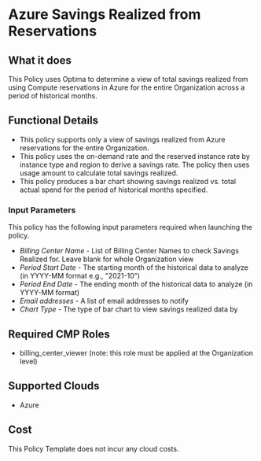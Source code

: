 # Azure Savings Realized from Reservations

## What it does

This Policy uses Optima to determine a view of total savings realized from using Compute reservations in Azure for the entire Organization across a period of historical months.

## Functional Details

- This policy supports only a view of savings realized from Azure reservations for the entire Organization.
- This policy uses the on-demand rate and the reserved instance rate by instance type and region to derive a savings rate. The policy then uses usage amount to calculate total savings realized.
- This policy produces a bar chart showing savings realized vs. total actual spend for the period of historical months specified.

### Input Parameters

This policy has the following input parameters required when launching the policy.

- *Billing Center Name* - List of Billing Center Names to check Savings Realized for. Leave blank for whole Organization view
- *Period Start Date* - The starting month of the historical data to analyze (in YYYY-MM format e.g., "2021-10")
- *Period End Date* - The ending month of the historical data to analyze (in YYYY-MM format)
- *Email addresses* - A list of email addresses to notify
- *Chart Type* - The type of bar chart to view savings realized data by

## Required CMP Roles

- billing_center_viewer (note: this role must be applied at the Organization level)

## Supported Clouds

- Azure

## Cost

This Policy Template does not incur any cloud costs.
